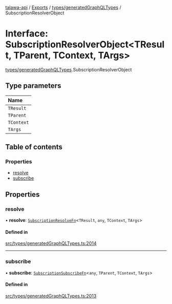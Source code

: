 [talawa-api](../README.md) / [Exports](../modules.md) / [types/generatedGraphQLTypes](../modules/types_generatedGraphQLTypes.md) / SubscriptionResolverObject

# Interface: SubscriptionResolverObject\<TResult, TParent, TContext, TArgs\>

[types/generatedGraphQLTypes](../modules/types_generatedGraphQLTypes.md).SubscriptionResolverObject

## Type parameters

| Name |
| :------ |
| `TResult` |
| `TParent` |
| `TContext` |
| `TArgs` |

## Table of contents

### Properties

- [resolve](types_generatedGraphQLTypes.SubscriptionResolverObject.md#resolve)
- [subscribe](types_generatedGraphQLTypes.SubscriptionResolverObject.md#subscribe)

## Properties

### resolve

• **resolve**: [`SubscriptionResolveFn`](../modules/types_generatedGraphQLTypes.md#subscriptionresolvefn)\<`TResult`, `any`, `TContext`, `TArgs`\>

#### Defined in

[src/types/generatedGraphQLTypes.ts:2014](https://github.com/PalisadoesFoundation/talawa-api/blob/e69119f/src/types/generatedGraphQLTypes.ts#L2014)

___

### subscribe

• **subscribe**: [`SubscriptionSubscribeFn`](../modules/types_generatedGraphQLTypes.md#subscriptionsubscribefn)\<`any`, `TParent`, `TContext`, `TArgs`\>

#### Defined in

[src/types/generatedGraphQLTypes.ts:2013](https://github.com/PalisadoesFoundation/talawa-api/blob/e69119f/src/types/generatedGraphQLTypes.ts#L2013)
